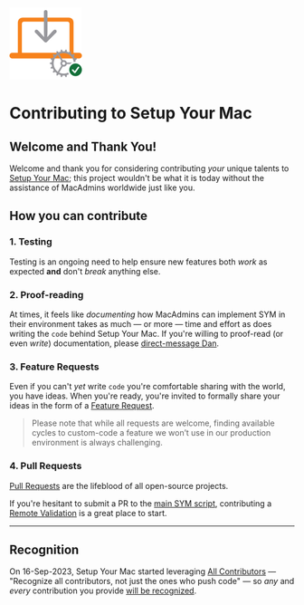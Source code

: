 [<img alt="Setup Your Mac (1.12.0)" src="images/SYM_icon.png" width="128" />](https://snelson.us/sym)

# Contributing to Setup Your Mac

## Welcome and Thank You!
Welcome and thank you for considering contributing _your_ unique talents to [Setup Your Mac](https://snelson.us/sym); this project wouldn't be what it is today without the assistance of MacAdmins worldwide just like you.

## How you can contribute

### 1. Testing
Testing is an ongoing need to help ensure new features both _work_ as expected **and** don't _break_ anything else.

### 2. Proof-reading
At times, it feels like _documenting_ how MacAdmins can implement SYM in their environment takes as much — or more — time and effort as does writing the `code` behind Setup Your Mac. If you're willing to proof-read (or even _write_) documentation, please [direct-message Dan](https://macadmins.slack.com/team/U120FAHK2).

### 3. Feature Requests
Even if you can't _yet_ write `code` you're comfortable sharing with the world, you have ideas. When you're ready, you're invited to formally share your ideas in the form of a [Feature Request](https://github.com/dan-snelson/Setup-Your-Mac/issues).

> Please note that while all requests are welcome, finding available cycles to custom-code a feature we won’t use in our production environment is always challenging.

### 4. Pull Requests
[Pull Requests](https://docs.github.com/en/pull-requests/collaborating-with-pull-requests/proposing-changes-to-your-work-with-pull-requests/about-pull-requests) are the lifeblood of all open-source projects.

If you're hesitant to submit a PR to the [main SYM script](../Setup-Your-Mac-via-Dialog.bash), contributing a [Remote Validation](../Validations/README.md) is a great place to start.

---

## Recognition

On 16-Sep-2023, Setup Your Mac started leveraging [All Contributors](https://github.com/all-contributors/all-contributors/blob/master/README.md) — "Recognize all contributors, not just the ones who push code" — so _any_ and _every_ contribution you provide [will be recognized](CONTRIBUTORS.md).